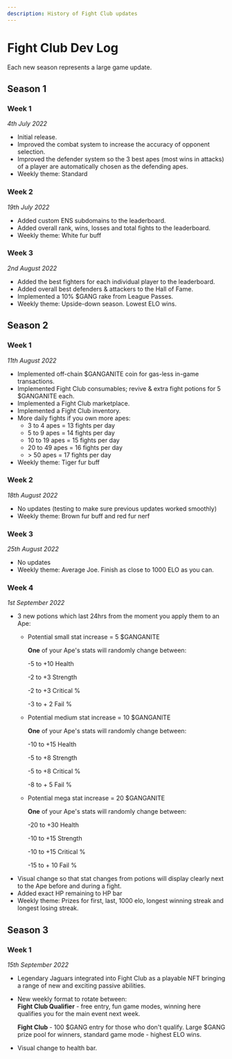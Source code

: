 ```yaml
---
description: History of Fight Club updates
---
```


# Fight Club Dev Log

Each new season represents a large game update.

## Season 1

### Week 1

_4th July 2022_

* Initial release.
* Improved the combat system to increase the accuracy of opponent selection.
* Improved the defender system so the 3 best apes (most wins in attacks) of a player are automatically chosen as the defending apes.
* Weekly theme: Standard

### Week 2

_19th July 2022_

* Added custom ENS subdomains to the leaderboard.
* Added overall rank, wins, losses and total fights to the leaderboard.
* Weekly theme: White fur buff

### Week 3

_2nd August 2022_

* Added the best fighters for each individual player to the leaderboard.
* Added overall best defenders & attackers to the Hall of Fame.
* Implemented a 10% $GANG rake from League Passes.
* Weekly theme: Upside-down season. Lowest ELO wins.

## Season 2

### Week 1

_11th August 2022_

* Implemented off-chain $GANGANITE coin for gas-less in-game transactions.
* Implemented Fight Club consumables; revive & extra fight potions for 5 $GANGANITE each.
* Implemented a Fight Club marketplace.
* Implemented a Fight Club inventory.
* More daily fights if you own more apes:
  * 3 to 4 apes = 13 fights per day
  * 5 to 9 apes = 14 fights per day
  * 10 to 19 apes = 15 fights per day
  * 20 to 49 apes = 16 fights per day
  * \> 50 apes = 17 fights per day
* Weekly theme: Tiger fur buff

### Week 2

_18th August 2022_

* No updates (testing to make sure previous updates worked smoothly)
* Weekly theme: Brown fur buff and red fur nerf

### Week 3

_25th August 2022_

* No updates
* Weekly theme: Average Joe. Finish as close to 1000 ELO as you can.

### Week 4

_1st September 2022_

* 3 new potions which last 24hrs from the moment you apply them to an Ape:
  *   Potential small stat increase = 5 $GANGANITE

      **One** of your Ape's stats will randomly change between:&#x20;

      \-5 to +10 Health

      \-2 to +3 Strength

      \-2 to +3 Critical %

      \-3 to + 2 Fail %
  *   Potential medium stat increase = 10 $GANGANITE

      **One** of your Ape's stats will randomly change between:&#x20;

      \-10 to +15 Health

      \-5 to +8 Strength

      \-5 to +8 Critical %

      \-8 to + 5 Fail %
  *   Potential mega stat increase = 20 $GANGANITE

      **One** of your Ape's stats will randomly change between:&#x20;

      \-20 to +30 Health

      \-10 to +15 Strength

      \-10 to +15 Critical %

      \-15 to + 10 Fail %
* Visual change so that stat changes from potions will display clearly next to the Ape before and during a fight.
* Added exact HP remaining to HP bar
* Weekly theme: Prizes for first, last, 1000 elo, longest winning streak and longest losing streak.

## Season 3

### Week 1

_15th September 2022_

* Legendary Jaguars integrated into Fight Club as a playable NFT bringing a range of new and exciting passive abilities.
*   New weekly format to rotate between:\
    **Fight Club Qualifier** - free entry, fun game modes, winning here qualifies you for the main event next week.

    **Fight Club** - 100 $GANG entry for those who don't qualify. Large $GANG prize pool for winners, standard game mode - highest ELO wins.
* Visual change to health bar.
